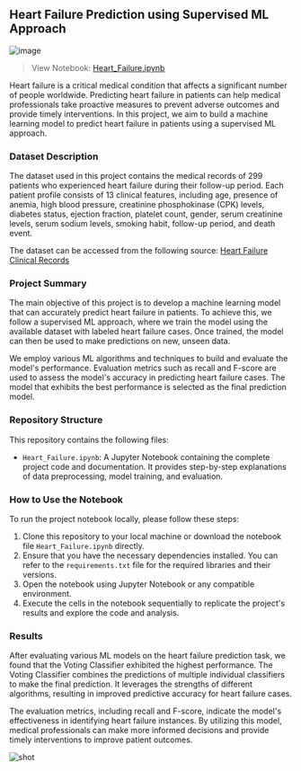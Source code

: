 ## Heart Failure Prediction using Supervised ML Approach

![image](https://user-images.githubusercontent.com/96771321/189802385-c30359f6-3a21-4aae-b105-4ab51bc30a19.png)

> View Notebook: [Heart_Failure.ipynb](https://github.com/Davidsonity/Heart_Failure/blob/main/Heart_Failure.ipynb)

Heart failure is a critical medical condition that affects a significant number of people worldwide. Predicting heart failure in patients can help medical professionals take proactive measures to prevent adverse outcomes and provide timely interventions. In this project, we aim to build a machine learning model to predict heart failure in patients using a supervised ML approach.

### Dataset Description

The dataset used in this project contains the medical records of 299 patients who experienced heart failure during their follow-up period. Each patient profile consists of 13 clinical features, including age, presence of anemia, high blood pressure, creatinine phosphokinase (CPK) levels, diabetes status, ejection fraction, platelet count, gender, serum creatinine levels, serum sodium levels, smoking habit, follow-up period, and death event.

The dataset can be accessed from the following source: [Heart Failure Clinical Records](http://archive.ics.uci.edu/ml/datasets/Heart+failure+clinical+records)

### Project Summary

The main objective of this project is to develop a machine learning model that can accurately predict heart failure in patients. To achieve this, we follow a supervised ML approach, where we train the model using the available dataset with labeled heart failure cases. Once trained, the model can then be used to make predictions on new, unseen data.

We employ various ML algorithms and techniques to build and evaluate the model's performance. Evaluation metrics such as recall and F-score are used to assess the model's accuracy in predicting heart failure cases. The model that exhibits the best performance is selected as the final prediction model.

### Repository Structure

This repository contains the following files:

- `Heart_Failure.ipynb`: A Jupyter Notebook containing the complete project code and documentation. It provides step-by-step explanations of data preprocessing, model training, and evaluation.

### How to Use the Notebook

To run the project notebook locally, please follow these steps:

1. Clone this repository to your local machine or download the notebook file `Heart_Failure.ipynb` directly.
2. Ensure that you have the necessary dependencies installed. You can refer to the `requirements.txt` file for the required libraries and their versions.
3. Open the notebook using Jupyter Notebook or any compatible environment.
4. Execute the cells in the notebook sequentially to replicate the project's results and explore the code and analysis.

### Results

After evaluating various ML models on the heart failure prediction task, we found that the Voting Classifier exhibited the highest performance. The Voting Classifier combines the predictions of multiple individual classifiers to make the final prediction. It leverages the strengths of different algorithms, resulting in improved predictive accuracy for heart failure cases.

The evaluation metrics, including recall and F-score, indicate the model's effectiveness in identifying heart failure instances. By utilizing this model, medical professionals can make more informed decisions and provide timely interventions to improve patient outcomes.

![shot](https://user-images.githubusercontent.com/96771321/214642905-926ca64b-68f3-4c04-aa42-89569c75bd1d.jpg)
